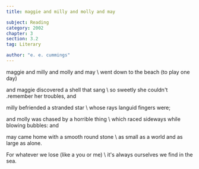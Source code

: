 ```yaml
---
title: maggie and milly and molly and may

subject: Reading
category: 2002
chapter: 3
section: 3.2
tag: Literary

author: "e. e. cummings"
---
```

maggie and milly and molly and may \\
went down to the beach (to play one day)

and maggie discovered a shell that sang \\
so sweetly she couldn't .remember her troubles, and

milly befriended a stranded star \\
whose rays languid fingers were;

and molly was chased by a horrible thing \\
which raced sideways while blowing bubbles: and

may came home with a smooth round stone \\
as small as a world and as large as alone.

For whatever we lose (like a you or me) \\
it's always ourselves we find in the sea.